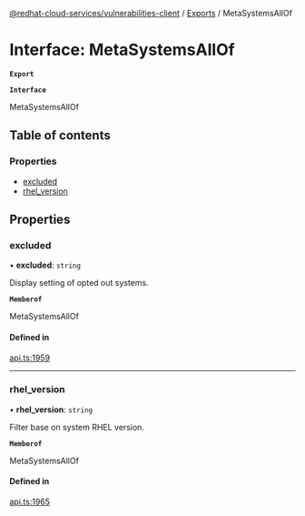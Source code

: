 [@redhat-cloud-services/vulnerabilities-client](../README.md) / [Exports](../modules.md) / MetaSystemsAllOf

# Interface: MetaSystemsAllOf

**`Export`**

**`Interface`**

MetaSystemsAllOf

## Table of contents

### Properties

- [excluded](MetaSystemsAllOf.md#excluded)
- [rhel\_version](MetaSystemsAllOf.md#rhel_version)

## Properties

### excluded

• **excluded**: `string`

Display setting of opted out systems.

**`Memberof`**

MetaSystemsAllOf

#### Defined in

[api.ts:1959](https://github.com/RedHatInsights/javascript-clients/blob/master/packages/vulnerabilities/git-api/api.ts#L1959)

___

### rhel\_version

• **rhel\_version**: `string`

Filter base on system RHEL version.

**`Memberof`**

MetaSystemsAllOf

#### Defined in

[api.ts:1965](https://github.com/RedHatInsights/javascript-clients/blob/master/packages/vulnerabilities/git-api/api.ts#L1965)

